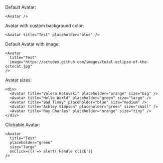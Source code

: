 Default Avatar:

    <Avatar />

Avatar with custom background color:

    <Avatar title="Test" placeholder="blue" />

Default Avatar with image:

    <Avatar
      title="Test"
      image="https://octodex.github.com/images/total-eclipse-of-the-octocat.jpg"
    />

Avatar sizes:

    <div>
      <Avatar title="Valera Kotovski" placeholder="orange" size="big" />
      <Avatar title="Hello World" placeholder="green" size="large" />
      <Avatar title="Bad Timmy" placeholder="blue" size="medium" />
      <Avatar title="Ashley Simpson" placeholder="green" size="small" />
      <Avatar title="Ray Charles" placeholder="orange" size="tiny" />
    </div>

Clickable Avatar:

    <Avatar
      title="Test"
      placeholder="green"
      size="large"
      onClick={() => alert('Handle click')}
    />
